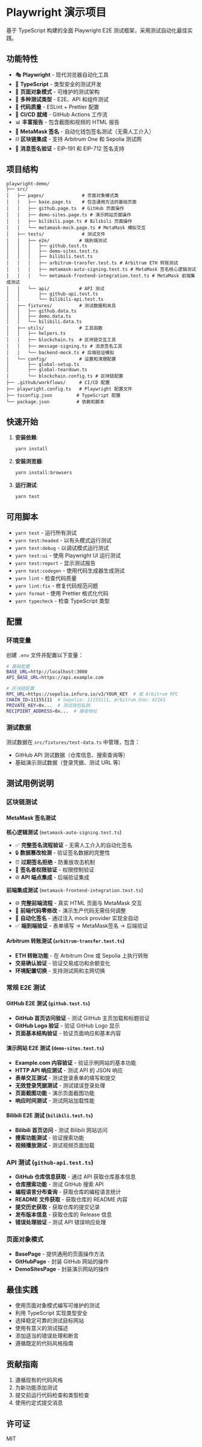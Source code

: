 # Playwright 演示项目

基于 TypeScript 构建的全面 Playwright E2E 测试框架，采用测试自动化最佳实践。

## 功能特性

- 🎭 **Playwright** - 现代浏览器自动化工具
- 🔷 **TypeScript** - 类型安全的测试开发  
- 📁 **页面对象模式** - 可维护的测试架构
- 🧪 **多种测试类型** - E2E、API 和组件测试
- 🔧 **代码质量** - ESLint + Prettier 配置
- 🚀 **CI/CD 就绪** - GitHub Actions 工作流
- 📊 **丰富报告** - 包含截图和视频的 HTML 报告
- 🦊 **MetaMask 签名** - 自动化钱包签名测试（无需人工介入）
- ⛓️ **区块链集成** - 支持 Arbitrum One 和 Sepolia 测试网
- 🔐 **消息签名验证** - EIP-191 和 EIP-712 签名支持

## 项目结构

```
playwright-demo/
├── src/
│   ├── pages/              # 页面对象模式类
│   │   ├── base.page.ts    # 包含通用方法的基础页面
│   │   ├── github.page.ts  # GitHub 页面操作
│   │   ├── demo-sites.page.ts # 演示网站页面操作
│   │   ├── bilibili.page.ts # Bilibili 页面操作
│   │   └── metamask-mock.page.ts # MetaMask 模拟交互
│   ├── tests/              # 测试文件
│   │   ├── e2e/           # 端到端测试
│   │   │   ├── github.test.ts
│   │   │   ├── demo-sites.test.ts
│   │   │   ├── bilibili.test.ts
│   │   │   ├── arbitrum-transfer.test.ts # Arbitrum ETH 转账测试
│   │   │   ├── metamask-auto-signing.test.ts # MetaMask 签名核心逻辑测试
│   │   │   └── metamask-frontend-integration.test.ts # MetaMask 前端集成测试
│   │   └── api/           # API 测试
│   │       ├── github-api.test.ts
│   │       └── bilibili-api.test.ts
│   ├── fixtures/          # 测试数据和夹具
│   │   ├── github.data.ts
│   │   ├── demo.data.ts
│   │   └── bilibili.data.ts
│   ├── utils/             # 工具函数
│   │   ├── helpers.ts
│   │   ├── blockchain.ts  # 区块链交互工具
│   │   ├── message-signing.ts # 消息签名工具
│   │   └── backend-mock.ts # 后端验证模拟
│   └── config/            # 设置和清理配置
│       ├── global-setup.ts
│       ├── global-teardown.ts
│       └── blockchain.config.ts # 区块链配置
├── .github/workflows/     # CI/CD 配置
├── playwright.config.ts   # Playwright 配置文件
├── tsconfig.json         # TypeScript 配置
└── package.json          # 依赖和脚本
```

## 快速开始

1. **安装依赖**:
   ```bash
   yarn install
   ```

2. **安装浏览器**:
   ```bash
   yarn install:browsers
   ```

3. **运行测试**:
   ```bash
   yarn test
   ```

## 可用脚本

- `yarn test` - 运行所有测试
- `yarn test:headed` - 以有头模式运行测试
- `yarn test:debug` - 以调试模式运行测试
- `yarn test:ui` - 使用 Playwright UI 运行测试
- `yarn test:report` - 显示测试报告
- `yarn test:codegen` - 使用代码生成器生成测试
- `yarn lint` - 检查代码质量
- `yarn lint:fix` - 修复代码规范问题
- `yarn format` - 使用 Prettier 格式化代码
- `yarn typecheck` - 检查 TypeScript 类型

## 配置

### 环境变量

创建 `.env` 文件并配置以下变量：

```bash
# 基础配置
BASE_URL=http://localhost:3000
API_BASE_URL=https://api.example.com

# 区块链配置
RPC_URL=https://sepolia.infura.io/v3/YOUR_KEY  # 或 Arbitrum RPC
CHAIN_ID=11155111  # Sepolia: 11155111, Arbitrum One: 42161
PRIVATE_KEY=0x...  # 测试钱包私钥
RECIPIENT_ADDRESS=0x...  # 接收地址
```

### 测试数据

测试数据在 `src/fixtures/test-data.ts` 中管理，包含：
- GitHub API 测试数据（仓库信息、搜索查询等）
- 基础演示测试数据（登录凭据、测试 URL 等）

## 测试用例说明

### 区块链测试

#### MetaMask 签名测试

**核心逻辑测试** (`metamask-auto-signing.test.ts`)
- ✅ **完整签名流程验证** - 无需人工介入的自动化签名
- 🔒 **数据篡改检测** - 验证签名数据的完整性
- ⏰ **过期签名拒绝** - 防重放攻击机制
- 👤 **签名者权限验证** - 权限控制验证
- 🌐 **API 端点集成** - 后端验证集成

**前端集成测试** (`metamask-frontend-integration.test.ts`)
- 🌐 **完整前端流程** - 真实 HTML 页面与 MetaMask 交互
- 🔄 **前端代码零修改** - 演示生产代码无需任何调整
- 🤖 **自动化签名** - 通过注入 mock provider 实现全自动
- ✅ **端到端验证** - 表单填写 → MetaMask签名 → 后端验证

#### Arbitrum 转账测试 (`arbitrum-transfer.test.ts`)
- **ETH 转账功能** - 在 Arbitrum One 或 Sepolia 上执行转账
- **交易确认验证** - 验证交易成功和余额变化
- **环境配置切换** - 支持测试网和主网切换

### 常规 E2E 测试

#### GitHub E2E 测试 (`github.test.ts`)
- **GitHub 首页访问验证** - 测试 GitHub 主页加载和标题验证
- **GitHub Logo 验证** - 验证 GitHub Logo 显示
- **页面基本结构验证** - 验证页面响应和基本内容

#### 演示网站 E2E 测试 (`demo-sites.test.ts`)
- **Example.com 内容验证** - 验证示例网站的基本功能
- **HTTP API 响应测试** - 测试 API 的 JSON 响应
- **表单交互测试** - 测试登录表单的填写和提交
- **无效登录凭据测试** - 测试错误登录处理
- **页面截图功能** - 演示页面截图功能
- **响应时间测试** - 测试网站加载性能

#### Bilibili E2E 测试 (`bilibili.test.ts`)
- **Bilibili 首页访问** - 测试 Bilibili 网站访问
- **搜索功能测试** - 验证搜索功能
- **视频播放测试** - 测试视频页面加载

### API 测试 (`github-api.test.ts`)
- **GitHub 仓库信息获取** - 通过 API 获取仓库基本信息
- **仓库搜索功能** - 测试 GitHub 搜索 API
- **编程语言分布查询** - 获取仓库的编程语言统计
- **README 文件获取** - 获取仓库的 README 内容
- **提交历史获取** - 获取仓库的提交记录
- **发布版本信息** - 获取仓库的 Release 信息
- **错误处理验证** - 测试 API 错误响应处理

### 页面对象模式
- **BasePage** - 提供通用的页面操作方法
- **GitHubPage** - 封装 GitHub 网站的操作
- **DemoSitesPage** - 封装演示网站的操作

## 最佳实践

- 使用页面对象模式编写可维护的测试
- 利用 TypeScript 实现类型安全
- 选择稳定可靠的测试目标网站
- 使用有意义的测试描述
- 添加适当的错误处理和断言
- 遵循既定的代码风格指南

## 贡献指南

1. 遵循现有的代码风格
2. 为新功能添加测试
3. 提交前运行代码检查和类型检查
4. 使用约定式提交消息

## 许可证

MIT